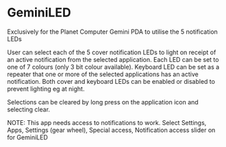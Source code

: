 # GeminiLED
Exclusively for the Planet Computer Gemini PDA to utilise the 5 notification LEDs

User can select each of the 5 cover notification LEDs to light on receipt of an active notification from the selected application.  Each LED can be set to one of 7 colours (only 3 bit colour available).  Keyboard LED can be set as a repeater that one or more of the selected applications has an active notification.  Both cover and keyboard LEDs can be enabled or disabled to prevent lighting eg at night.

Selections can be cleared by long press on the application icon and selecting clear.

NOTE: This app needs access to notifications to work.
Select Settings, Apps, Settings (gear wheel), Special access, Notification access slider on for GeminiLED
